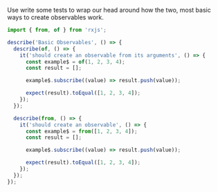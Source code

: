 Use write some tests to wrap our head around how the two, most basic ways to create observables work.

```js
import { from, of } from 'rxjs';

describe('Basic Observables', () => {
  describe(of, () => {
    it('should create an observable from its arguments', () => {
      const example$ = of(1, 2, 3, 4);
      const result = [];

      example$.subscribe((value) => result.push(value));

      expect(result).toEqual([1, 2, 3, 4]);
    });
  });

  describe(from, () => {
    it('should create an observable', () => {
      const example$ = from([1, 2, 3, 4]);
      const result = [];

      example$.subscribe((value) => result.push(value));

      expect(result).toEqual([1, 2, 3, 4]);
    });
  });
});
```
